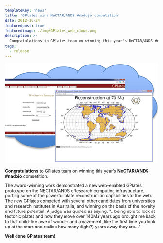 ```yaml
---
templateKey: 'news'
title: 'GPlates wins NeCTAR/ANDS #nadojo competition'
date: 2012-10-24
featuredpost: true
featuredimage: ./img/GPlates_web_cloud.png
description: >-
  Congratulations to GPlates team on winning this year's NeCTAR/ANDS #nadojo competition.
tags:
  - release
---
```


![GPlates Web Cloud](./img/GPlates_web_cloud.png)

__Congratulations__ to GPlates team on winning this year's __NeCTAR/ANDS #nadojo__ competition. 

The award-winning work demonstrated a new web-enabled GPlates prototype on the NECTAR/ANDS eResearch computing infrastructure, porting some of the powerful plate reconstruction capabilities to the web. The new GPlates competed with several other candidates from universities and research institutes in Australia, and winning on the basis of the novelty and future potential. A judge was quoted as saying: "...being able to look at tectonic plates and how they move over 140Ma years ago brought me back to that child-like awe of wonder and amazement, like the first time you look up at the stars and realise how many (light?) years away they are..." 

__Well done GPlates team!__


